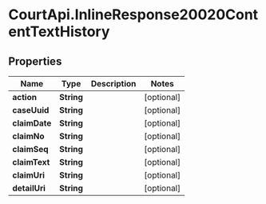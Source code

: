 # CourtApi.InlineResponse20020ContentTextHistory

## Properties
Name | Type | Description | Notes
------------ | ------------- | ------------- | -------------
**action** | **String** |  | [optional] 
**caseUuid** | **String** |  | [optional] 
**claimDate** | **String** |  | [optional] 
**claimNo** | **String** |  | [optional] 
**claimSeq** | **String** |  | [optional] 
**claimText** | **String** |  | [optional] 
**claimUri** | **String** |  | [optional] 
**detailUri** | **String** |  | [optional] 


